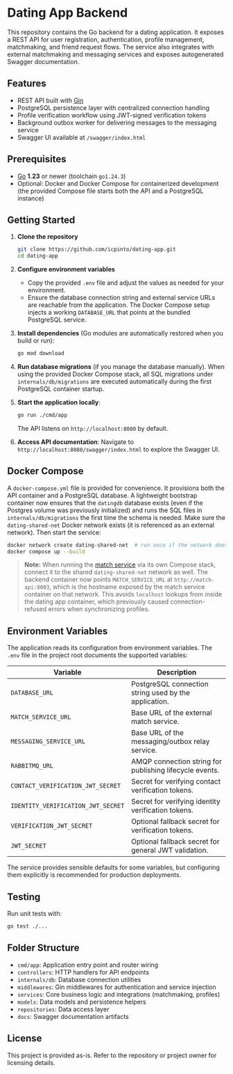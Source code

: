 # Dating App Backend

This repository contains the Go backend for a dating application. It exposes a REST API for
user registration, authentication, profile management, matchmaking, and friend request
flows. The service also integrates with external matchmaking and messaging
services and exposes autogenerated Swagger documentation.

## Features

- REST API built with [Gin](https://gin-gonic.com/)
- PostgreSQL persistence layer with centralized connection handling
- Profile verification workflow using JWT-signed verification tokens
- Background outbox worker for delivering messages to the messaging service
- Swagger UI available at `/swagger/index.html`

## Prerequisites

- [Go](https://go.dev/) **1.23** or newer (toolchain `go1.24.3`)
- Optional: Docker and Docker Compose for containerized development (the provided
  Compose file starts both the API and a PostgreSQL instance)

## Getting Started

1. **Clone the repository**
   ```bash
   git clone https://github.com/icpinto/dating-app.git
   cd dating-app
   ```

2. **Configure environment variables**
   - Copy the provided `.env` file and adjust the values as needed for your environment.
   - Ensure the database connection string and external service URLs are reachable from
     the application. The Docker Compose setup injects a working `DATABASE_URL`
     that points at the bundled PostgreSQL service.

3. **Install dependencies** (Go modules are automatically restored when you build or run):
   ```bash
   go mod download
   ```

4. **Run database migrations** (if you manage the database manually). When using the
   provided Docker Compose stack, all SQL migrations under `internals/db/migrations`
   are executed automatically during the first PostgreSQL container startup.

5. **Start the application locally**:
   ```bash
   go run ./cmd/app
   ```
   The API listens on `http://localhost:8080` by default.

6. **Access API documentation**:
   Navigate to `http://localhost:8080/swagger/index.html` to explore the Swagger UI.

## Docker Compose

A `docker-compose.yml` file is provided for convenience. It provisions both the API
container and a PostgreSQL database. A lightweight bootstrap container now ensures that
the `datingdb` database exists (even if the Postgres volume was previously initialized)
and runs the SQL files in `internals/db/migrations` the first time the schema is needed.
Make sure the `dating-shared-net` Docker network
exists (it is referenced as an external network). Then start the service:

```bash
docker network create dating-shared-net  # run once if the network does not yet exist
docker compose up --build
```

> **Note:** When running the [match service](https://github.com/icpinto/match_service)
> via its own Compose stack, connect it to the shared `dating-shared-net`
> network as well. The backend container now points `MATCH_SERVICE_URL` at
> `http://match-api:8003`, which is the hostname exposed by the match service
> container on that network. This avoids `localhost` lookups from inside the
> dating app container, which previously caused connection-refused errors when
> synchronizing profiles.

## Environment Variables

The application reads its configuration from environment variables. The `.env` file in the
project root documents the supported variables:

| Variable | Description |
| --- | --- |
| `DATABASE_URL` | PostgreSQL connection string used by the application. |
| `MATCH_SERVICE_URL` | Base URL of the external match service. |
| `MESSAGING_SERVICE_URL` | Base URL of the messaging/outbox relay service. |
| `RABBITMQ_URL` | AMQP connection string for publishing lifecycle events. |
| `CONTACT_VERIFICATION_JWT_SECRET` | Secret for verifying contact verification tokens. |
| `IDENTITY_VERIFICATION_JWT_SECRET` | Secret for verifying identity verification tokens. |
| `VERIFICATION_JWT_SECRET` | Optional fallback secret for verification tokens. |
| `JWT_SECRET` | Optional fallback secret for general JWT validation. |

The service provides sensible defaults for some variables, but configuring them explicitly
is recommended for production deployments.

## Testing

Run unit tests with:

```bash
go test ./...
```

## Folder Structure

- `cmd/app`: Application entry point and router wiring
- `controllers`: HTTP handlers for API endpoints
- `internals/db`: Database connection utilities
- `middlewares`: Gin middlewares for authentication and service injection
- `services`: Core business logic and integrations (matchmaking, profiles)
- `models`: Data models and persistence helpers
- `repositories`: Data access layer
- `docs`: Swagger documentation artifacts

## License

This project is provided as-is. Refer to the repository or project owner for licensing details.
